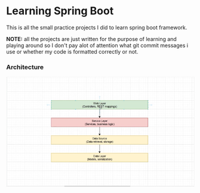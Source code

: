 # Learning Spring Boot

This is all the small practice projects I did to learn spring boot framework.


**NOTE:** all the projects are just written for the purpose of learning and playing around so I don't pay alot of attention what git commit messages i use or whether my code is formatted correctly or not.

### Architecture
<img src="architecture.png">